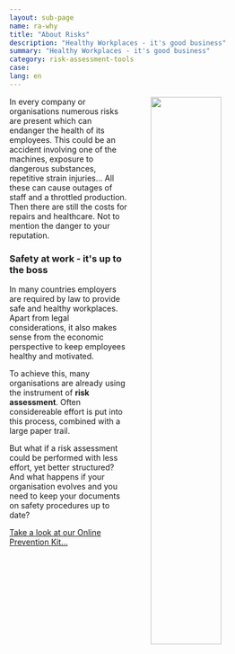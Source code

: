```yaml
---
layout: sub-page
name: ra-why
title: "About Risks"
description: "Healthy Workplaces - it's good business"
summary: "Healthy Workplaces - it's good business"
category: risk-assessment-tools
case:
lang: en
---
```


<img src="/media/bridge-workers.jpg" style="width: 50%; margin: 0 0 2em 3em; float: right" />
In every company or organisations numerous risks are present which can endanger the health of its employees. This could be an accident involving one of the machines, exposure to dangerous substances, repetitive strain injuries... All these can cause outages of staff and a throttled  production.  Then there are still the costs for repairs and healthcare. Not to mention the danger to your reputation.

### Safety at work - it's up to the boss

In many countries employers are required by law to provide safe and healthy workplaces. Apart from legal considerations, it also makes sense from the economic perspective to keep employees healthy and motivated.

To achieve this, many organisations are already using the instrument of **risk assessment**. Often considereable effort is put into this process, combined with a large paper trail.

But what if a risk assessment could be performed with less effort, yet better structured? And what happens if your organisation evolves and you need to keep your documents on safety procedures up to date?


<a href="#define-and-tackle" class="pat-scroll icon-right-open pat-button">Take a look at our Online Prevention Kit…</a>
